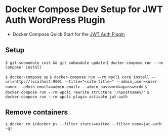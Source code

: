 # Docker Compose Dev Setup for JWT Auth WordPress Plugin

- Docker Compose Quick Start for the [JWT Auth Plugin](https://wordpress.org/support/plugin/jwt-auth/)

## Setup

`$ git submodule init && git submodule update`
`$ docker-compose run --rm composer install`

`$ docker-compose up`
`$ docker-compose run --rm wpcli core install --url=http://localhost:9001 --title="<site-title>" --admin_user=<user-name> --admin_email=<admin-email> --admin_password=<password>`
`$ docker-compose run --rm wpcli rewrite structure '/%postname%/'`
`$ docker-compose run --rm wpcli plugin activate jwt-auth`

## Remove containers
`$ docker rm $(docker ps --filter status=exited --filter name=jwt-auth -q)`